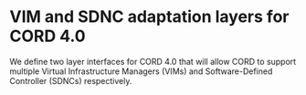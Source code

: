 # VIM and SDNC adaptation layers for CORD 4.0

We define two layer interfaces for CORD 4.0 that will allow CORD to support multiple Virtual Infrastructure Managers (VIMs) and Software-Defined Controller (SDNCs) respectively.
